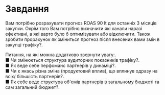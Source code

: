 # Завдання
 Вам потрібно розрахувати прогноз ROAS 90 lt для останніх 3 місяців закупки. Окрім того Вам потрібно визначити які канали наразі ефективні, а які варто було б оптимізувати або відключити. Також зробити прорахунок як зміниться прогноз після внесених вами змін в закупці трафіку?.<br>

 Питання, на які можна додатково звернути увагу:.<br>
  ■ Чи змінюється структура аудиторних показників трафіку?.<br>
  ■ Як веде себе перфоманс партнерів у динаміці?.<br>
  ■ Чи є якась різна зміна (продуктовий вплив), що вплинув одразу на всіх/ більшість партнерів?.<br>
  ■ Як себе веде структура об'ємів партнерів в загальному бюджеті та сам загальний бюджет?.<br>
